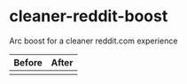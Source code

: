# cleaner-reddit-boost
Arc boost for a cleaner reddit.com experience

| Before | After |
| ------ | ----- |
|        |       |
